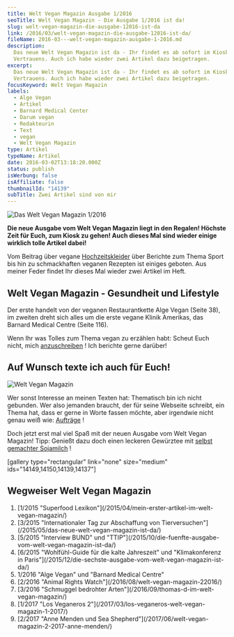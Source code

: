 ```yaml
---
title: Welt Vegan Magazin Ausgabe 1/2016
seoTitle: Welt Vegan Magazin - Die Ausgabe 1/2016 ist da!
slug: welt-vegan-magazin-die-ausgabe-12016-ist-da
link: /2016/03/welt-vegan-magazin-die-ausgabe-12016-ist-da/
fileName: 2016-03---welt-vegan-magazin-ausgabe-1-2016.md
description:
  Das neue Welt Vegan Magazin ist da - Ihr findet es ab sofort im Kiosk Eures
  Vertrauens. Auch ich habe wieder zwei Artikel dazu beigetragen.
excerpt:
  Das neue Welt Vegan Magazin ist da - Ihr findet es ab sofort im Kiosk Eures
  Vertrauens. Auch ich habe wieder zwei Artikel dazu beigetragen.
focusKeyword: Welt Vegan Magazin
labels:
  - Alge Vegan
  - Artikel
  - Barnard Medical Center
  - Darum vegan
  - Redakteurin
  - Text
  - vegan
  - Welt Vegan Magazin
type: Artikel
typeName: Artikel
date: 2016-03-02T13:18:20.000Z
status: publish
isWerbung: false
isAffiliate: false
thumbnailId: "14139"
subTitle: Zwei Artikel sind von mir
---
```


![Das Welt Vegan Magazin 1/2016](http://cardamonchai.com/wp-content/uploads/2016/03/25319062412_a3755328fb_z.jpg "Das Welt Vegan Magazin 1/2016")

<strong>Die neue Ausgabe vom Welt Vegan Magazin liegt in den Regalen! Höchste
Zeit für Euch, zum Kiosk zu gehen! Auch dieses Mal sind wieder einige wirklich
tolle Artikel dabei!</strong>

Vom Beitrag über vegane
[Hochzeitskleider](/2016/02/hochzeitsfotografin-petra-fritzi-hennemann-im-interview/)
über Berichte zum Thema Sport bis hin zu schmackhaften veganen Rezepten ist
einiges geboten. Aus meiner Feder findet Ihr dieses Mal wieder zwei Artikel im
Heft.

## Welt Vegan Magazin - Gesundheit und Lifestyle

Der erste handelt von der veganen Restaurantkette Alge Vegan (Seite 38), im
zweiten dreht sich alles um die erste vegane Klinik Amerikas, das Barnard
Medical Centre (Seite 116).

Wenn Ihr was Tolles zum Thema vegan zu erzählen habt: Scheut Euch nicht, mich
[anzuschreiben](mailto:info@cardamonchai.com) ! Ich berichte gerne darüber!

## Auf Wunsch texte ich auch für Euch!

![Welt Vegan Magazin](http://cardamonchai.com/wp-content/uploads/2016/03/25319089342_265805d22b_z-640x427.jpg "Text: Anne Reis")

Wer sonst Interesse an meinen Texten hat: Thematisch bin ich nicht gebunden. Wer
also jemanden braucht, der für seine Webseite schreibt, ein Thema hat, dass er
gerne in Worte fassen möchte, aber irgendwie nicht genau weiß wie:
[Aufträge](mailto:info@cardamonchai.com) !

Doch jetzt erst mal viel Spaß mit der neuen Ausgabe vom Welt Vegan Magazin!
Tipp: Genießt dazu doch einen leckeren Gewürztee mit
[selbst gemachter Sojamilch](/2014/12/diy-sojamilch/) !

[gallery type="rectangular" link="none" size="medium"
ids="14149,14150,14139,14137"]

## Wegweiser Welt Vegan Magazin

<ol>
    <li> [1/2015 "Superfood Lexikon"](/2015/04/mein-erster-artikel-im-welt-vegan-magazin/) </li>
    <li> [3/2015 "Internationaler Tag zur Abschaffung von Tierversuchen"](/2015/05/das-neue-welt-vegan-magazin-ist-da/) </li>
    <li> [5/2015 "Interview BUND" und "TTIP"](/2015/10/die-fuenfte-ausgabe-vom-welt-vegan-magazin-ist-da/) </li>
    <li> [6/2015 "Wohlfühl-Guide für die kalte Jahreszeit" und "Klimakonferenz in Paris"](/2015/12/die-sechste-ausgabe-vom-welt-vegan-magazin-ist-da/) </li>
    <li>1/2016 "Alge Vegan" und "Barnard Medical Centre"</li>
    <li> [2/2016 "Animal Rights Watch"](/2016/08/welt-vegan-magazin-22016/) </li>
    <li> [3/2016 "Schmuggel bedrohter Arten"](/2016/09/thomas-d-im-welt-vegan-magazin/) </li>
    <li> [1/2017 "Los Veganeros 2"](/2017/03/los-veganeros-welt-vegan-magazin-1-2017/) </li>
    <li> [2/2017 "Anne Menden und Sea Shepherd"](/2017/06/welt-vegan-magazin-2-2017-anne-menden/) </li>
</ol>

<span style="border-radius: 2px; text-indent: 20px; width: auto; padding: 0px 4px 0px 0px; text-align: center; font: bold 11px/20px 'Helvetica Neue',Helvetica,sans-serif; color: #ffffff; background: #bd081c no-repeat scroll 3px 50% / 14px 14px; position: absolute; opacity: 1; z-index: 8675309; display: none; cursor: pointer; top: 683px; left: 1016px;">Merken</span>
